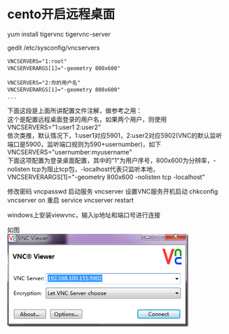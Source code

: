 # cento开启远程桌面

yum install tigervnc tigervnc-server  

gedit /etc/sysconfig/vncservers
```
VNCSERVERS="1:root"
VNCSERVERARGS[1]="-geometry 800x600"

VNCSERVERS="2:你的用户名"
VNCSERVERARGS[1]="-geometry 800x600"
...
```
下面这段是上面所讲配置文件注解，做参考之用：  
这个是配置远程桌面登录的用户名，如果两个用户，则使用VNCSERVERS="1:user1 2:user2"   
依次类推，默认情况下，1:user1对应5901，2:user2对应5902(VNC的默认监听端口是5900，监听端口规则为590+usernumber)，如下  
VNCSERVERS="usernumber:myusername"  
下面这项配置为登录桌面配置，其中的“1”为用户序号，800x600为分辨率，-nolisten tcp为阻止tcp包，-localhost代表只监听本地，  
VNCSERVERARGS[1]="-geometry 800x600 -nolisten tcp -localhost"  

修改密码
vncpasswd
启动服务
vncserver
设置VNC服务开机启动
chkconfig vncserver on
重启
service vncserver restart

windows上安装viewvnc，输入ip地址和端口号进行连接  

如图  
![vnc](vnc.png)